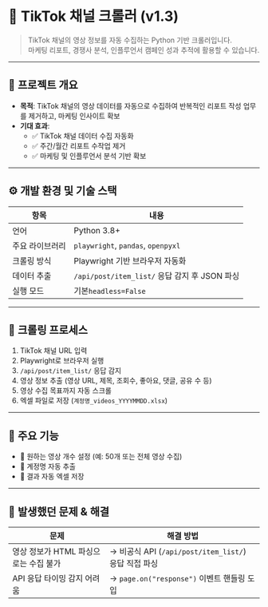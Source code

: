 # 📱 TikTok 채널 크롤러 (v1.3)

> TikTok 채널의 영상 정보를 자동 수집하는 Python 기반 크롤러입니다.  
마케팅 리포트, 경쟁사 분석, 인플루언서 캠페인 성과 추적에 활용할 수 있습니다.

---

## 🧭 프로젝트 개요

- **목적**: TikTok 채널의 영상 데이터를 자동으로 수집하여 반복적인 리포트 작성 업무를 제거하고, 마케팅 인사이트 확보
- **기대 효과**:
  - ✅ TikTok 채널 데이터 수집 자동화
  - ✅ 주간/월간 리포트 수작업 제거
  - ✅ 마케팅 및 인플루언서 분석 기반 확보

---

## ⚙️ 개발 환경 및 기술 스택

| 항목 | 내용 |
|------|------|
| 언어 | Python 3.8+ |
| 주요 라이브러리 | `playwright`, `pandas`, `openpyxl` |
| 크롤링 방식 | Playwright 기반 브라우저 자동화 |
| 데이터 추출 | `/api/post/item_list/` 응답 감지 후 JSON 파싱 |
| 실행 모드 | 기본`headless=False`|

---

## 🧾 크롤링 프로세스

1. TikTok 채널 URL 입력  
2. Playwright로 브라우저 실행  
3. `/api/post/item_list/` 응답 감지  
4. 영상 정보 추출 (영상 URL, 제목, 조회수, 좋아요, 댓글, 공유 수 등)  
5. 영상 수집 목표까지 자동 스크롤  
6. 엑셀 파일로 저장 (`계정명_videos_YYYYMMDD.xlsx`)

---

## 🧩 주요 기능

- 🎯 원하는 영상 개수 설정 (예: 50개 또는 전체 영상 수집)
- 🧠 계정명 자동 추출
- 📁 결과 자동 엑셀 저장

---

## 🐞 발생했던 문제 & 해결

| 문제 | 해결 방법 |
|------|------------|
| 영상 정보가 HTML 파싱으로는 수집 불가 | → 비공식 API (`/api/post/item_list/`) 응답 직접 파싱 |
| API 응답 타이밍 감지 어려움 | → `page.on("response")` 이벤트 핸들링 도입 |


